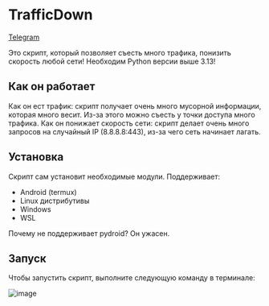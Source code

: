 # TrafficDown

[Telegram](https://t.me/HackActivity)

Это скрипт, который позволяет съесть много трафика, понизить скорость любой сети!
Необходим Python версии выше 3.13!

## Как он работает

Как он ест трафик: скрипт получает очень много мусорной информации, которая много весит. Из-за этого можно съесть у точки доступа много трафика.
Как он понижает скорость сети: скрипт делает очень много запросов на случайный IP (8.8.8.8:443), из-за чего сеть начинает лагать.

## Установка

Скрипт сам установит необходимые модули. Поддерживает:

- Android (termux)
- Linux дистрибутивы
- Windows
- WSL

Почему не поддерживает pydroid? Он ужасен.

## Запуск

Чтобы запустить скрипт, выполните следующую команду в терминале:

![image](https://github.com/user-attachments/assets/7a89c0e3-6f6e-4ce9-94c6-98a25d167778)
